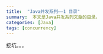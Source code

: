 ```yaml
---
title:  "Java并发系列——1 目录"
summary:  本文是Java并发系列文章的目录。
categories: [Java]
tags: [concurrency]
---
```


挖坑。。。
